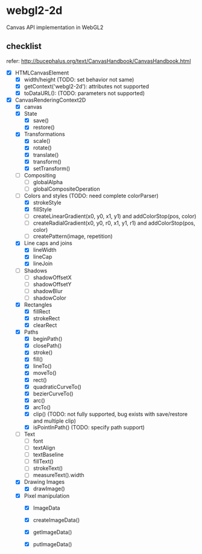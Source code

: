 # webgl2-2d
Canvas API implementation in WebGL2

## checklist

refer: http://bucephalus.org/text/CanvasHandbook/CanvasHandbook.html

- [x] HTMLCanvasElement
    - [x] width/height (TODO: set behavior not same)
    - [x] getContext('webgl2-2d'): attributes not supported
    - [x] toDataURL(): (TODO: parameters not supported)
- [x] CanvasRenderingContext2D
    - [x] canvas
    - [x] State
        - [x] save()
        - [x] restore()
    - [x] Transformations
        - [x] scale()
        - [x] rotate()
        - [x] translate()
        - [x] transform()
        - [x] setTransform()
    - [ ] Compositing
        - [ ] globalAlpha
        - [ ] globalCompositeOperation
    - [ ] Colors and styles (TODO: need complete colorParser)
        - [x] strokeStyle
        - [x] fillStyle
        - [ ] createLinearGradient(x0, y0, x1, y1) and addColorStop(pos, color)
        - [ ] createRadialGradient(x0, y0, r0, x1, y1, r1) and addColorStop(pos, color)
        - [ ] createPattern(image, repetition)
    - [x] Line caps and joins
        - [x] lineWidth
        - [x] lineCap
        - [x] lineJoin
    - [ ] Shadows
        - [ ] shadowOffsetX
        - [ ] shadowOffsetY
        - [ ] shadowBlur
        - [ ] shadowColor
    - [x] Rectangles
        - [x] fillRect
        - [x] strokeRect
        - [x] clearRect
    - [x] Paths
        - [x] beginPath()
        - [x] closePath()
        - [x] stroke()
        - [x] fill()
        - [x] lineTo()
        - [x] moveTo()
        - [x] rect()
        - [x] quadraticCurveTo()
        - [x] bezierCurveTo()
        - [x] arc()
        - [x] arcTo()
        - [x] clip() (TODO: not fully supported, bug exists with save/restore and multiple clip)
        - [x] isPointInPath() (TODO: specify path support)
    - [ ] Text
        - [ ] font
        - [ ] textAlign
        - [ ] textBaseline
        - [ ] fillText()
        - [ ] strokeText()
        - [ ] measureText().width
    - [x] Drawing Images
        - [x] drawImage()
    - [x] Pixel manipulation
        - [x] ImageData
        - [x] createImageData()
        - [x] getImageData()
        - [x] putImageData()
    

